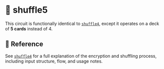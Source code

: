 # 🔀 shuffle5

This circuit is functionally identical to [`shuffle4`](../shuffle4), except it operates on a deck of **5 cards** instead of 4.

## 🔗 Reference

See [`shuffle4`](../shuffle4/README.md) for a full explanation of the encryption and shuffling process, including input structure, flow, and usage notes.
